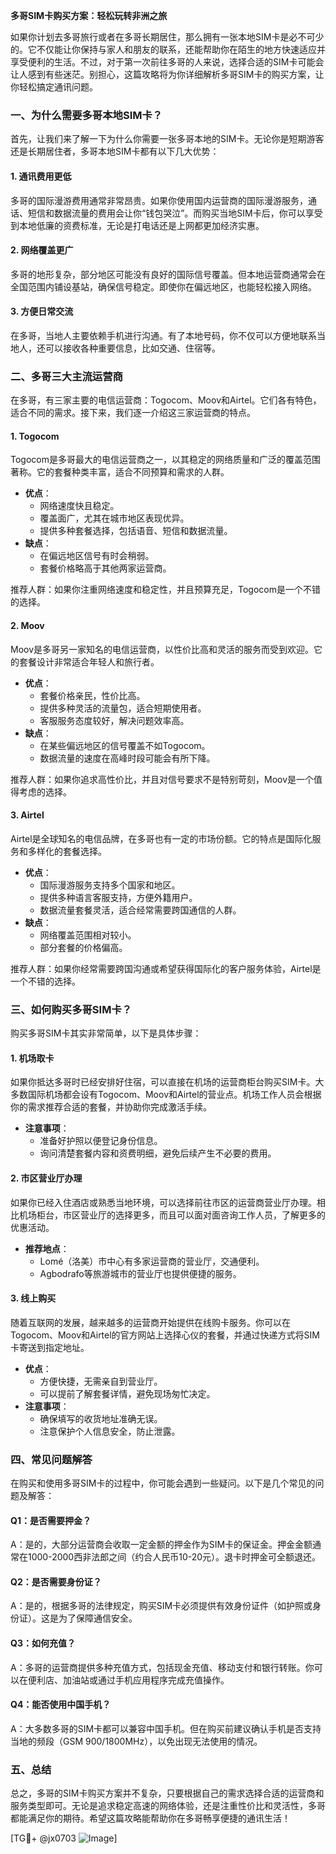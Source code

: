 **多哥SIM卡购买方案：轻松玩转非洲之旅**

如果你计划去多哥旅行或者在多哥长期居住，那么拥有一张本地SIM卡是必不可少的。它不仅能让你保持与家人和朋友的联系，还能帮助你在陌生的地方快速适应并享受便利的生活。不过，对于第一次前往多哥的人来说，选择合适的SIM卡可能会让人感到有些迷茫。别担心，这篇攻略将为你详细解析多哥SIM卡的购买方案，让你轻松搞定通讯问题。

### 一、为什么需要多哥本地SIM卡？

首先，让我们来了解一下为什么你需要一张多哥本地的SIM卡。无论你是短期游客还是长期居住者，多哥本地SIM卡都有以下几大优势：

#### 1. **通讯费用更低**
   多哥的国际漫游费用通常非常昂贵。如果你使用国内运营商的国际漫游服务，通话、短信和数据流量的费用会让你“钱包哭泣”。而购买当地SIM卡后，你可以享受到本地低廉的资费标准，无论是打电话还是上网都更加经济实惠。

#### 2. **网络覆盖更广**
   多哥的地形复杂，部分地区可能没有良好的国际信号覆盖。但本地运营商通常会在全国范围内铺设基站，确保信号稳定。即使你在偏远地区，也能轻松接入网络。

#### 3. **方便日常交流**
   在多哥，当地人主要依赖手机进行沟通。有了本地号码，你不仅可以方便地联系当地人，还可以接收各种重要信息，比如交通、住宿等。

### 二、多哥三大主流运营商

在多哥，有三家主要的电信运营商：Togocom、Moov和Airtel。它们各有特色，适合不同的需求。接下来，我们逐一介绍这三家运营商的特点。

#### 1. **Togocom**
   Togocom是多哥最大的电信运营商之一，以其稳定的网络质量和广泛的覆盖范围著称。它的套餐种类丰富，适合不同预算和需求的人群。

   - **优点**：
     - 网络速度快且稳定。
     - 覆盖面广，尤其在城市地区表现优异。
     - 提供多种套餐选择，包括语音、短信和数据流量。
   - **缺点**：
     - 在偏远地区信号有时会稍弱。
     - 套餐价格略高于其他两家运营商。

   推荐人群：如果你注重网络速度和稳定性，并且预算充足，Togocom是一个不错的选择。

#### 2. **Moov**
   Moov是多哥另一家知名的电信运营商，以性价比高和灵活的服务而受到欢迎。它的套餐设计非常适合年轻人和旅行者。

   - **优点**：
     - 套餐价格亲民，性价比高。
     - 提供多种灵活的流量包，适合短期使用者。
     - 客服服务态度较好，解决问题效率高。
   - **缺点**：
     - 在某些偏远地区的信号覆盖不如Togocom。
     - 数据流量的速度在高峰时段可能会有所下降。

   推荐人群：如果你追求高性价比，并且对信号要求不是特别苛刻，Moov是一个值得考虑的选择。

#### 3. **Airtel**
   Airtel是全球知名的电信品牌，在多哥也有一定的市场份额。它的特点是国际化服务和多样化的套餐选择。

   - **优点**：
     - 国际漫游服务支持多个国家和地区。
     - 提供多种语言客服支持，方便外籍用户。
     - 数据流量套餐灵活，适合经常需要跨国通信的人群。
   - **缺点**：
     - 网络覆盖范围相对较小。
     - 部分套餐的价格偏高。

   推荐人群：如果你经常需要跨国沟通或希望获得国际化的客户服务体验，Airtel是一个不错的选择。

### 三、如何购买多哥SIM卡？

购买多哥SIM卡其实非常简单，以下是具体步骤：

#### 1. **机场取卡**
   如果你抵达多哥时已经安排好住宿，可以直接在机场的运营商柜台购买SIM卡。大多数国际机场都会设有Togocom、Moov和Airtel的营业点。机场工作人员会根据你的需求推荐合适的套餐，并协助你完成激活手续。

   - **注意事项**：
     - 准备好护照以便登记身份信息。
     - 询问清楚套餐内容和资费明细，避免后续产生不必要的费用。

#### 2. **市区营业厅办理**
   如果你已经入住酒店或熟悉当地环境，可以选择前往市区的运营商营业厅办理。相比机场柜台，市区营业厅的选择更多，而且可以面对面咨询工作人员，了解更多的优惠活动。

   - **推荐地点**：
     - Lomé（洛美）市中心有多家运营商的营业厅，交通便利。
     - Agbodrafo等旅游城市的营业厅也提供便捷的服务。

#### 3. **线上购买**
   随着互联网的发展，越来越多的运营商开始提供在线购卡服务。你可以在Togocom、Moov和Airtel的官方网站上选择心仪的套餐，并通过快递方式将SIM卡寄送到指定地址。

   - **优点**：
     - 方便快捷，无需亲自到营业厅。
     - 可以提前了解套餐详情，避免现场匆忙决定。
   - **注意事项**：
     - 确保填写的收货地址准确无误。
     - 注意保护个人信息安全，防止泄露。

### 四、常见问题解答

在购买和使用多哥SIM卡的过程中，你可能会遇到一些疑问。以下是几个常见的问题及解答：

#### Q1：是否需要押金？
   A：是的，大部分运营商会收取一定金额的押金作为SIM卡的保证金。押金金额通常在1000-2000西非法郎之间（约合人民币10-20元）。退卡时押金可全额退还。

#### Q2：是否需要身份证？
   A：是的，根据多哥的法律规定，购买SIM卡必须提供有效身份证件（如护照或身份证）。这是为了保障通信安全。

#### Q3：如何充值？
   A：多哥的运营商提供多种充值方式，包括现金充值、移动支付和银行转账。你可以在便利店、加油站或通过手机应用程序完成充值操作。

#### Q4：能否使用中国手机？
   A：大多数多哥的SIM卡都可以兼容中国手机。但在购买前建议确认手机是否支持当地的频段（GSM 900/1800MHz），以免出现无法使用的情况。

### 五、总结

总之，多哥的SIM卡购买方案并不复杂，只要根据自己的需求选择合适的运营商和服务类型即可。无论是追求稳定高速的网络体验，还是注重性价比和灵活性，多哥都能满足你的期待。希望这篇攻略能帮助你在多哥畅享便捷的通讯生活！

[TG💪+ @jx0703 ![Image](https://github.com/user-attachments/assets/dbca1d08-cadb-493c-b0ec-ad6f7a83f270)]